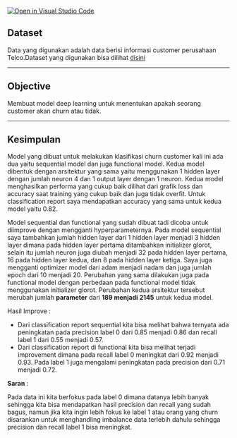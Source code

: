 [![Open in Visual Studio Code](https://classroom.github.com/assets/open-in-vscode-c66648af7eb3fe8bc4f294546bfd86ef473780cde1dea487d3c4ff354943c9ae.svg)](https://classroom.github.com/online_ide?assignment_repo_id=8750431&assignment_repo_type=AssignmentRepo)

## Dataset

Data yang digunakan adalah data berisi informasi customer perusahaan Telco.Dataset yang digunakan bisa dilihat [disini](https://www.kaggle.com/blastchar/telco-customer-churn)

---

## Objective

Membuat model deep learning untuk menentukan apakah seorang customer akan churn atau tidak.

---

## Kesimpulan

Model yang dibuat untuk melakukan klasifikasi churn customer kali ini ada dua yaitu sequential model dan juga functional model. Kedua model dibentuk dengan arsitektur yang sama yaitu menggunakan 1 hidden layer dengan jumlah neuron 4 dan 1 output layer dengan 1 neuron. Kedua model menghasilkan performa yang cukup baik dilihat dari grafik loss dan accuracy saat training yang cukup baik dan juga tidak overfit. Untuk classification report saya mendapatkan accuracy yang sama untuk kedua model yaitu 0.82.

Model sequential dan functional yang sudah dibuat tadi dicoba untuk diimprove dengan mengganti hyperparameternya. Pada model sequential saya tambahkan jumlah hidden layer dari 1 hidden layer menjadi 3 hidden layer dimana pada hidden layer pertama ditambahkan initializer glorot, selain itu jumlah neuron juga diubah menjadi 32 pada hidden layer pertama, 16 pada hidden layer kedua, dan 8 pada hidden layer ketiga. Saya juga mengganti optimizer model dari adam menjadi nadam dan juga jumlah epoch dari 10 menjadi 20.  Perubahan yang sama dilakukan juga pada functional model dengan perbedaan pada functional model tidak menggunakan initializer glorot. Perubahan kedua arsitektur tersebut merubah jumlah **parameter** dari **189 menjadi 2145** untuk kedua model.

Hasil Improve :
* Dari classification report sequential kita bisa melihat bahwa ternyata ada peningkatan pada precision label 0 dari 0.85 menjadi 0.86 dan recall label 1 dari 0.55 menjadi 0.57.
* Dari classification report di functional kita bisa melihat terjadi improvement dimana pada recall label 0 meningkat dari 0.92 menjadi 0.93. Pada label 1 juga mengalami peningkatan pada precision dari 0.71 menjadi 0.72.


**Saran** :

Pada data ini kita berfokus pada label 0 dimana datanya lebih banyak sehingga kita bisa mendapatkan hasil precision dan recall yang sudah bagus, namun jika kita ingin lebih fokus ke label 1 atau orang yang churn disarankan untuk menghandling imbalance data terlebih dahulu sehingga precision dan recall label 1 bisa meningkat.

